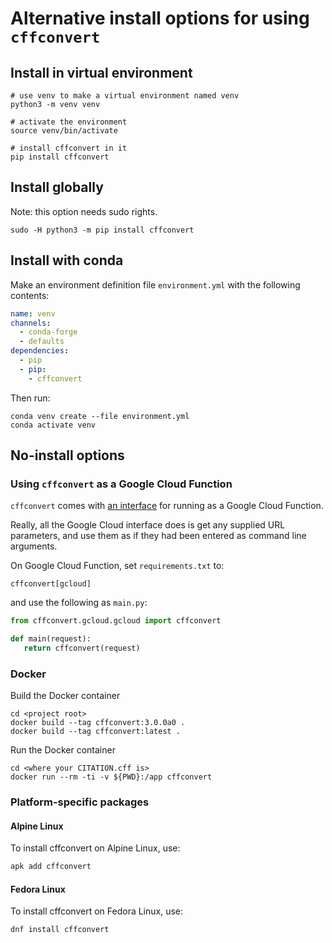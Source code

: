 # Alternative install options for using `cffconvert`

## Install in virtual environment

```shell
# use venv to make a virtual environment named venv
python3 -m venv venv

# activate the environment
source venv/bin/activate

# install cffconvert in it
pip install cffconvert
```

## Install globally

Note: this option needs sudo rights.

```shell
sudo -H python3 -m pip install cffconvert
```

## Install with conda

Make an environment definition file `environment.yml` with the following contents:

```yaml
name: venv
channels:
  - conda-forge
  - defaults
dependencies:
  - pip
  - pip:
    - cffconvert
```

Then run:

```shell
conda venv create --file environment.yml
conda activate venv
```

## No-install options

### Using `cffconvert` as a Google Cloud Function

`cffconvert` comes with [an interface](../src/cffconvert/gcloud/gcloud.py) for
running as a Google Cloud Function.

Really, all the Google Cloud interface does is get any supplied URL
parameters, and use them as if they had been entered as command line
arguments.

On Google Cloud Function, set `requirements.txt` to:

```text
cffconvert[gcloud]
```

and use the following as `main.py`:

```python
from cffconvert.gcloud.gcloud import cffconvert

def main(request):
   return cffconvert(request)
```

### Docker

Build the Docker container 

```shell
cd <project root>
docker build --tag cffconvert:3.0.0a0 .
docker build --tag cffconvert:latest .
```

Run the Docker container 

```shell
cd <where your CITATION.cff is>
docker run --rm -ti -v ${PWD}:/app cffconvert
```

### Platform-specific packages

#### Alpine Linux

To install cffconvert on Alpine Linux, use:

```sh
apk add cffconvert
```

#### Fedora Linux

To install cffconvert on Fedora Linux, use:

```sh
dnf install cffconvert
```
